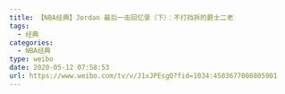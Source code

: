 ```yaml
---
title: 【NBA经典】Jordan 最后一击回忆录（下）：不打挡拆的爵士二老
tags:
  - 经典
categories:
  - NBA经典
type: weibo
date: 2020-05-12 07:58:53
url: https://www.weibo.com/tv/v/J1xJPEsgQ?fid=1034:4503677008805901
---
```


<!-- more -->